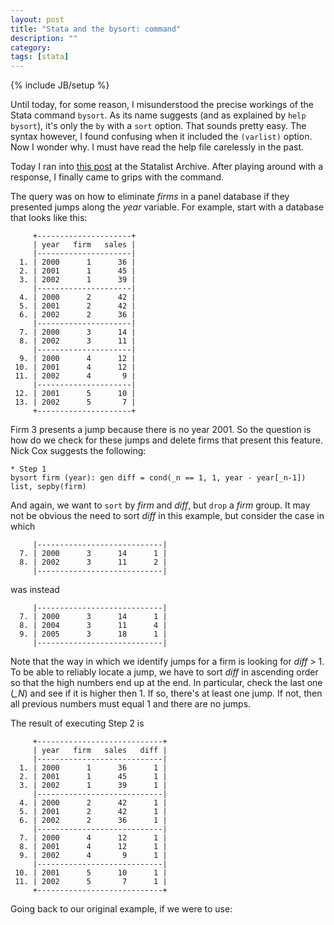 ```yaml
---
layout: post
title: "Stata and the bysort: command"
description: ""
category: 
tags: [stata]
---
```

{% include JB/setup %}


Until today, for some reason, I misunderstood the precise workings of the
Stata command `bysort`. As its name suggests (and as explained by 
`help bysort`), it's only the `by` with a `sort` option. That sounds pretty
easy. The syntax however,
I found confusing when it included the `(varlist)` option. Now I wonder why. 
I must have read the help file carelessly in the past.

Today I ran into [this post](http://www.stata.com/statalist/archive/2013-10/msg00498.html) 
at the Statalist Archive. After playing around with a response, I 
finally came to grips with the command.

The query was on how to eliminate _firms_ in a panel database if they presented
jumps along the _year_ variable. For example, start with a 
database that looks like this:

	     +---------------------+
	     | year   firm   sales |
	     |---------------------|
	  1. | 2000      1      36 |
	  2. | 2001      1      45 |
	  3. | 2002      1      39 |
	     |---------------------|
	  4. | 2000      2      42 |
	  5. | 2001      2      42 |
	  6. | 2002      2      36 |
	     |---------------------|
	  7. | 2000      3      14 |
	  8. | 2002      3      11 |
	     |---------------------|
	  9. | 2000      4      12 |
	 10. | 2001      4      12 |
	 11. | 2002      4       9 |
	     |---------------------|
	 12. | 2001      5      10 |
	 13. | 2002      5       7 |
	     +---------------------+

Firm 3 presents a jump because there is no year 2001. So the question is 
how do we check for these jumps and delete firms that present this feature.
Nick Cox suggests the following:

    * Step 1
	bysort firm (year): gen diff = cond(_n == 1, 1, year - year[_n-1])
	list, sepby(firm)

And again, we want to `sort` by _firm_ and _diff_, but `drop` a _firm_ group.
It may not be obvious the need to sort _diff_ in this example, 
but consider the case in which

	     |----------------------------|
	  7. | 2000      3      14      1 |
	  8. | 2002      3      11      2 |
	     |----------------------------|

was instead

	     |----------------------------|
	  7. | 2000      3      14      1 |
	  8. | 2004      3      11      4 |
	  9. | 2005      3      18      1 |
	     |----------------------------|

Note that the way in which we identify jumps for a firm is looking for
 _diff_ > 1.
To be able to reliably locate a jump, we have to sort _diff_ in ascending
order so that the high numbers end up at the end. In particular, check the last
one (_\_N_) and see if it is higher then 1. If so, there's at least one jump.
If not, then all previous numbers must equal 1 and there are no jumps. 

The result of executing Step 2 is

	     +----------------------------+
	     | year   firm   sales   diff |
	     |----------------------------|
	  1. | 2000      1      36      1 |
	  2. | 2001      1      45      1 |
	  3. | 2002      1      39      1 |
	     |----------------------------|
	  4. | 2000      2      42      1 |
	  5. | 2001      2      42      1 |
	  6. | 2002      2      36      1 |
	     |----------------------------|
	  7. | 2000      4      12      1 |
	  8. | 2001      4      12      1 |
	  9. | 2002      4       9      1 |
	     |----------------------------|
	 10. | 2001      5      10      1 |
	 11. | 2002      5       7      1 |
	     +----------------------------+

Going back to our original example, if we were to use:
